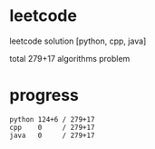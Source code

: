 # leetcode
leetcode solution [python, cpp, java]

total 279+17 algorithms problem
# progress	
	python 124+6 / 279+17
	cpp    0     / 279+17
	java   0     / 279+17
